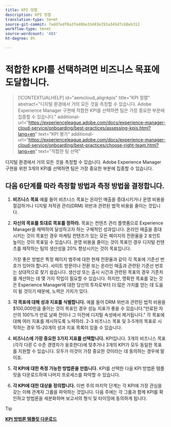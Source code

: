 ```yaml
---
title: KPI 정렬
description: KPI 정렬
translation-type: tm+mt
source-git-commit: 7add7edf0a3fe40be33483e293a345d7c68eb312
workflow-type: tm+mt
source-wordcount: '483'
ht-degree: 0%

---
```




# 적합한 KPI를 선택하려면 비즈니스 목표에 도달합니다.

>[!CONTEXTUALHELP]
>id="aemcloud_alignkpis"
>title="KPI 정렬"
>abstract="디지털 환경에서 거의 모든 것을 측정할 수 있습니다. Adobe Experience Manager 구현에 적합한 KPI를 선택하면 팀은 가장 중요한 부분에 집중할 수 있습니다."
>additional-url="https://experienceleague.adobe.com/docs/experience-manager-cloud-service/onboarding/best-practices/assessing-kpis.html?lang=en" text="KPI 평가"
>additional-url="https://experienceleague.adobe.com/docs/experience-manager-cloud-service/onboarding/best-practices/choose-right-team.html?lang=en" text="적합한 팀 선택"

디지털 환경에서 거의 모든 것을 측정할 수 있습니다. Adobe Experience Manager 구현을 위한 3개의 KPI를 선택하면 팀은 가장 중요한 부분에 집중할 수 있습니다.


## **다음 6단계를 따라 측정할 방법과 측정 방법을 결정합니다.**


1. **비즈니스 목표** 예를 들어 비즈니스 목표는 온라인 매출을 증대시키거나 운영 비용을 절감하거나 디지털 저작권 관리(DRM) 위반과 관련된 법적 비용을 줄이는 것입니다.

1. **자신의 목표를 토대로 목표를 정하라.** 목표는 컨텐츠 관리 플랫폼으로 Experience Manager을 채택하여 달성하고자 하는 구체적인 성과입니다. 온라인 매출을 증대시키는 것이 목표인 경우 마케팅 컨텐츠가 있는 모든 페이지의 전환율을 2 포인트 높이는 것이 목표일 수 있습니다. 운영 비용을 줄이는 것이 목표인 경우 디지털 컨텐츠를 제작하는 팀의 생산성을 20% 향상시키는 것이 목표입니다.

   가장 좋은 방법은 특정 페이지 범주에 대한 현재 전환율과 같이 각 목표에 기준선 번호가 있어야 합니다. 사이트 방문이나 전환 또는 온라인 매출과 관련된 기준선 번호는 상대적으로 찾기 쉽습니다. 생산성 또는 출시 시간과 관련된 목표의 경우 기준치를 계산하는 데 몇 가지 작업이 필요할 수 있습니다. 하지만, 명확한 목표를 갖는 것은 Experience Manager에 대한 당신의 투자로부터 더 많은 가치를 얻는 데 도움이 될 것이기 때문에, 노력은 가치가 있다.

1. **각 목표에 대해 성과 지표를 식별합니다.** 예를 들어 DRM 위반과 관련된 법적 비용을 $100,000만큼 줄이는 것이 목표인 경우 성능 지표가 좋을 수 있습니다.&quot;만료된 자산의 100%가 만료 날짜 전이나 그 이전에 디지털 속성에서 제거됩니다.&quot; 각 목표에 대해 여러 지표를 제시하도록 노력하라. 2-3 비즈니스 목표 및 3-5개의 목표로 시작하는 경우 15-20개의 성과 지표 목록이 있을 수 있습니다.

1. **비즈니스에 가장 중요한 3가지 지표를 선택합니다.** KPI입니다. 3개의 비즈니스 목표(각각 다른 C 수준 경영자가 옹호한다)에 맞추거나 3개의 KPI가 모두 동일한 목표를 지원할 수 있습니다. 모두가 이것이 가장 중요한 것이라는 데 동의하는 경우에 말이죠.

1. **각 KPI에 대한 측정 가능한 방법론을 만듭니다.** KPI를 선택한 다음 KPI 방법론 템플릿을 다운로드하여 나머지 프로세스를 파악할 수 있습니다.

1. **각 KPI에 대한 대상을 정의합니다.** 이번 주의 마지막 단계는 각 KPI에 가장 관심을 갖는 이해 관계자 그룹을 파악하는 것입니다. 다음 주에는 각 그룹과 함께 KPI를 확인하고 방법론을 세분화하며 보고서의 형식 및 타이밍에 동의하게 됩니다.

>[!TIP]
>
>[**KPI 방법론 템플릿 다운로드**](https://experienceleague.adobe.com/welcome/aem/assets/img/KPI_Methodology_Template.png)